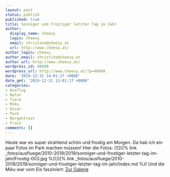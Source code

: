 ```yaml
---
layout: post
status: publish
published: true
title: Sonniger und frostiger letzter Tag im Jahr
author:
  display_name: cheesy
  login: cheesy
  email: christine@cheesy.at
  url: http://www.cheesy.at/
author_login: cheesy
author_email: christine@cheesy.at
author_url: http://www.cheesy.at/
wordpress_id: 40499
wordpress_url: http://www.cheesy.at/?p=40499
date: '2019-12-31 14:01:17 +0000'
date_gmt: '2019-12-31 13:01:17 +0000'
categories:
- Ausflug
- Natur
- Tiere
- Miku
- Oscar
- Park
- Morgenfrost
- Frost
comments: []
---
```

Heute war es super strahlend schön und frostig am Morgen. Da hab ich ein paar Fotos im Park machen müssen!
Hier die Fotos:
[![]({% link _fotos/ausfluege/2010-2019/2019/sonniger-und-frostiger-letzter-tag-im-jahr/Frostig-003.jpg %})]({% link _fotos/ausfluege/2010-2019/2019/sonniger-und-frostiger-letzter-tag-im-jahr/index.md %})
Und die Miku war vom Eis fasziniert:
[Zur Galerie](http://www.cheesy.at/download/Videos/Miku%20und%20das%20Eis.mp4
)
